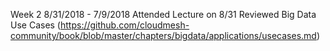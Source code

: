 Week 2 8/31/2018 - 7/9/2018
Attended Lecture on 8/31
Reviewed Big Data Use Cases (https://github.com/cloudmesh-community/book/blob/master/chapters/bigdata/applications/usecases.md)

